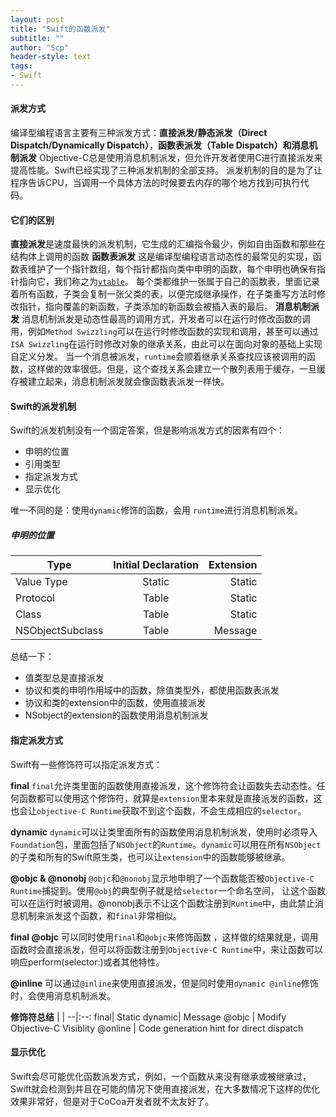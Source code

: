 ```yaml
---
layout: post
title: "Swift的函数派发"
subtitle: ""
author: "Scp"
header-style: text
tags:
- Swift
---
```

#### 派发方式
  编译型编程语言主要有三种派发方式：**直接派发/静态派发（Direct Dispatch/Dynamically Dispatch）**，**函数表派发（Table Dispatch）**和**消息机制派发**
  Objective-C总是使用消息机制派发，但允许开发者使用C进行直接派发来提高性能。Swift已经实现了三种派发机制的全部支持。
  派发机制的目的是为了让程序告诉CPU，当调用一个具体方法的时候要去内存的哪个地方找到可执行代码。
#### 它们的区别
  **直接派发**是速度最快的派发机制，它生成的汇编指令最少，例如自由函数和那些在结构体上调用的函数
 **函数表派发**
   这是编译型编程语言动态性的最常见的实现，函数表维护了一个指针数组，每个指针都指向类中申明的函数，每个申明也确保有指针指向它，我们称之为[`vtable`](https://en.wikipedia.org/wiki/Virtual_method_table)。
   每个类都维护一张属于自己的函数表，里面记录着所有函数，子类会复制一张父类的表，以便完成继承操作，在子类重写方法时修改指针，指向覆盖的新函数，子类添加的新函数会被插入表的最后。
 **消息机制派发**
   消息机制派发是动态性最高的调用方式，开发者可以在运行时修改函数的调用，例如`Method Swizzling`可以在运行时修改函数的实现和调用，甚至可以通过`ISA Swizzling`在运行时修改对象的继承关系，由此可以在面向对象的基础上实现自定义分发。
   当一个消息被派发，`runtime`会顺着继承关系查找应该被调用的函数，这样做的效率很低。但是，这个查找关系会建立一个散列表用于缓存，一旦缓存被建立起来，消息机制派发就会像函数表派发一样快。
   
#### Swift的派发机制
  Swift的派发机制没有一个固定答案，但是影响派发方式的因素有四个：
  - 申明的位置
  - 引用类型
  - 指定派发方式
  - 显示优化
  
  唯一不同的是：使用`dynamic`修饰的函数，会用 `runtime`进行消息机制派发。
  
##### 申明的位置

 Type|Initial Declaration | Extension
 --|:--:|--:
 Value Type| Static| Static
 Protocol |Table|Static
 Class|Table|Static|
 NSObjectSubclass|Table|Message
 
 总结一下：
 - 值类型总是直接派发
 - 协议和类的申明作用域中的函数，除值类型外，都使用函数表派发
 - 协议和类的extension中的函数，使用直接派发
 - NSobject的extension的函数使用消息机制派发
 
#### 指定派发方式
Swift有一些修饰符可以指定派发方式：

**final**
`final`允许类里面的函数使用直接派发，这个修饰符会让函数失去动态性。任何函数都可以使用这个修饰符，就算是`extension`里本来就是直接派发的函数，这也会让`objective-C Runtime`获取不到这个函数，不会生成相应的`selector`。

**dynamic**
`dynamic`可以让类里面所有的函数使用消息机制派发，使用时必须导入`Foundation`包，里面包括了`NSObject`的`Runtime`。`dynamic`可以用在所有`NSObject`的子类和所有的Swift原生类，也可以让`extension`中的函数能够被继承。

**@objc & @nonobj**
`@objc`和`@nonobj`显示地申明了一个函数能否被`Objective-C Runtime`捕捉到。使用`@obj`的典型例子就是给`selector`一个命名空间， 让这个函数可以在运行时被调用。@nonobj表示不让这个函数注册到`Runtime`中，由此禁止消息机制来派发这个函数，和`final`非常相似。

**final @objc**
可以同时使用`final`和`@objc`来修饰函数
，这样做的结果就是，调用函数时会直接派发，但可以将函数注册到`Objective-C Runtime`中，来让函数可以响应perform(selector:)或者其他特性。

**@inline**
可以通过`@inline`来使用直接派发，但是同时使用`dynamic @inline`修饰时，会使用消息机制派发。

**修饰符总结**
| |
--|:--:
final| Static
dynamic| Message
@objc | Modify Objective-C Visiblity
@online | Code generation hint for direct dispatch

#### 显示优化
Swift会尽可能优化函数派发方式，例如，一个函数从来没有继承或被继承过，Swift就会检测到并且在可能的情况下使用直接派发，在大多数情况下这样的优化效果非常好，但是对于CoCoa开发者就不太友好了。
